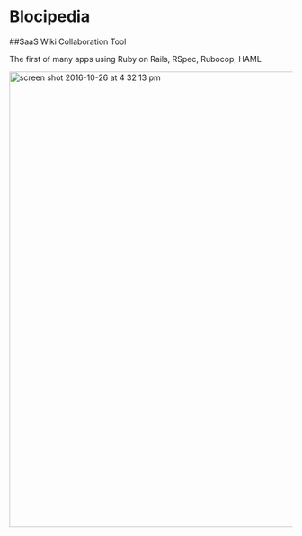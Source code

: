 # Blocipedia

##SaaS Wiki Collaboration Tool

The first of many apps using Ruby on Rails, RSpec, Rubocop, HAML 

<img width="809" alt="screen shot 2016-10-26 at 4 32 13 pm" src="https://cloud.githubusercontent.com/assets/16665894/19744146/32504ec0-9b9a-11e6-8ffb-e9a6f6ff32b0.png">
